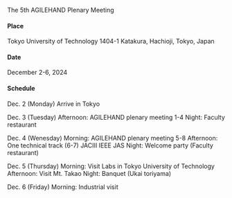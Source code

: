 The 5th AGILEHAND Plenary Meeting


#### Place
Tokyo University of Technology
1404-1 Katakura, Hachioji, Tokyo, Japan


#### Date
December 2-6, 2024


#### Schedule

Dec. 2 (Monday)
Arrive in Tokyo

Dec. 3 (Tuesday)
Afternoon: AGILEHAND plenary meeting 1-4
Night: Faculty restaurant

Dec. 4 (Wenesday)
Morning: AGILEHAND plenary meeting 5-8
Afternoon: One technical track (6-7) JACIII
           IEEE JAS
Night: Welcome party (Faculty restaurant)

Dec. 5 (Thursday)
Morning: Visit Labs in Tokyo University of Technology
Afternoon: Visit Mt. Takao
Night: Banquet (Ukai toriyama)

Dec. 6 (Friday)
Morning: Industrial visit







